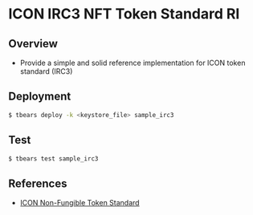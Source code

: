 # ICON IRC3 NFT Token Standard RI

## Overview

* Provide a simple and solid reference implementation for ICON token standard (IRC3)

## Deployment

```bash
$ tbears deploy -k <keystore_file> sample_irc3 
```

## Test
```bash
$ tbears test sample_irc3
```

## References

* [ICON Non-Fungible Token Standard](https://github.com/icon-project/IIPs/blob/master/IIPS/iip-3.md)
